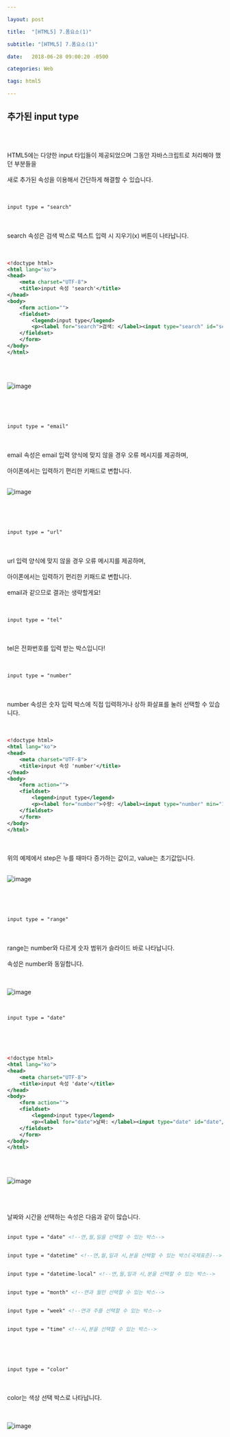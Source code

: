 ```yaml
---

layout: post

title:  "[HTML5] 7.폼요소(1)"

subtitle: "[HTML5] 7.폼요소(1)"

date:   2018-06-28 09:00:20 -0500

categories: Web

tags: html5

---
```


## 추가된 input type

<br>
<br>

HTML5에는 다양한 input 타입들이 제공되었으며 그동안 자바스크립트로 처리해야 했던 부분들을 
<br>
<br>
새로 추가된 속성을 이용해서 간단하게 해결할 수 있습니다.
<br>
<br>
<br>

```xml
input type = "search"
```

<br>
<br>
search 속성은 검색 박스로 텍스트 입력 시 지우기(x) 버튼이 나타납니다.
<br>
<br>
<br>

```xml
<!doctype html>
<html lang="ko">
<head>
	<meta charset="UTF-8">
	<title>input 속성 'search'</title>
</head>
<body>
	<form action="">
	<fieldset>
		<legend>input type</legend>
		<p><label for="search">검색: </label><input type="search" id="search"/></p>
	</fieldset>
	</form>
</body>
</html>
```

<br>
<br>

![image](/image/HTML5_image/html5_image_14.png)

<br>
<br>
<br>

```xml
input type = "email"
```

<br>
<br>
email 속성은 email 입력 양식에 맞지 않을 경우 오류 메시지를 제공하며,
<br>
<br>
아이폰에서는 입력하기 편리한 키패드로 변합니다.
<br>
<br>

![image](/image/HTML5_image/html5_image_15.png)

<br>
<br>
<br>

```xml
input type = "url"
```

<br>
<br>
url 입력 양식에 맞지 않을 경우 오류 메시지를 제공하며,
<br>
<br>
아이폰에서는 입력하기 편리한 키패드로 변합니다.
<br>
<br>
email과 같으므로 결과는 생략할게요!
<br>
<br>
<br>

```xml
input type = "tel"
```

<br>
<br>
tel은 전화번호를 입력 받는 박스입니다!
<br>
<br>
<br>

```xml
input type = "number"
```

<br>
<br>
number 속성은 숫자 입력 박스에 직접 입력하거나 상하 화살표를 눌러 선택할 수 있습니다.
<br>
<br>
<br>

```xml
<!doctype html>
<html lang="ko">
<head>
	<meta charset="UTF-8">
	<title>input 속성 'number'</title>
</head>
<body>
	<form action="">
	<fieldset>
		<legend>input type</legend>
		<p><label for="number">수량: </label><input type="number" min="1"  max="10" step="1" value="1" id="number"/></p>
	</fieldset>
	</form>
</body>
</html>
```

<br>
<br>
위의 예제에서 step은 누를 때마다 증가하는 값이고, value는 초기값입니다.
<br>
<br>

![image](/image/HTML5_image/html5_image_16.png)

<br>
<br>
<br>

```xml
input type = "range"
```

<br>
<br>
range는 number와 다르게 숫자 범위가 슬라이드 바로 나타납니다.
<br>
<br>
속성은 number와 동일합니다.
<br>
<br>
<br>

![image](/image/HTML5_image/html5_image_17.png)

<br>


```xml
input type = "date"
```

<br>
<br>
<br>

```xml
<!doctype html>
<html lang="ko">
<head>
	<meta charset="UTF-8">
	<title>input 속성 'date'</title>
</head>
<body>
	<form action="">
	<fieldset>
		<legend>input type</legend>
		<p><label for="date">날짜: </label><input type="date" id="date"/></p>
	</fieldset>
	</form>
</body>
</html>
```

<br>
<br>

![image](/image/HTML5_image/html5_image_18.png)

<br>
<br>
<br>
날짜와 시간을 선택하는 속성은 다음과 같이 많습니다.
<br>
<br>

```xml
input type = "date" <!--연,월,일을 선택할 수 있는 박스-->


input type = "datetime" <!--연,월,일과 시,분을 선택할 수 있는 박스(국제표준)-->


input type = "datetime-local" <!--연,월,일과 시,분을 선택할 수 있는 박스-->


input type = "month" <!--연과 월만 선택할 수 있는 박스-->


input type = "week" <!--연과 주를 선택할 수 있는 박스-->


input type = "time" <!--시,분을 선택할 수 있는 박스-->
```

<br>
<br>
<br>

```
input type = "color" 
```

<br>
<br>
color는 색상 선택 박스로 나타납니다.
<br>
<br>
<br>

![image](/image/HTML5_image/html5_image_19.png)




















